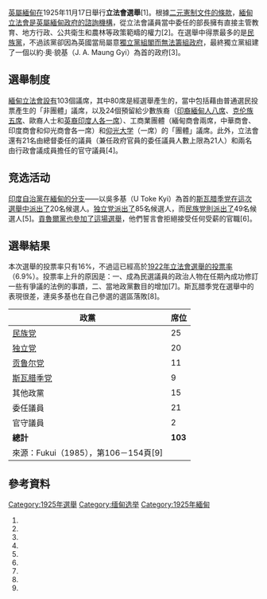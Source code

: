 [英屬緬甸在](../Page/英屬緬甸.md "wikilink")1925年11月17日舉行**立法會選舉**\[1\]。根據[二元憲制文件的條款](https://zh.wikipedia.org/wiki/二头政治 "wikilink")，[緬甸立法會是](https://zh.wikipedia.org/wiki/緬甸立法會 "wikilink")[英屬緬甸政府的諮詢機構](../Page/英屬緬甸.md "wikilink")，從立法會議員當中委任的部長擁有直接主管教育、地方行政、公共衛生和農林等政策範疇的權力\[2\]。在選舉中得票最多的是[民族黨](https://zh.wikipedia.org/wiki/民族黨 "wikilink")，不過該黨卻因為英國當局屬意[獨立黨組閣而無法籌組政府](https://zh.wikipedia.org/wiki/獨立黨_\(緬甸\) "wikilink")，最終獨立黨組建了一個以約·奧·貌基（J.
A. Maung Gyi）為首的政府\[3\]。

## 選舉制度

[緬甸立法會設有](https://zh.wikipedia.org/wiki/緬甸立法會 "wikilink")103個議席，其中80席是經選舉產生的，當中包括藉由普通選民投票產生的「非團體」議席，以及24個預留給少數族裔（[印裔緬甸人八席](../Page/印裔緬甸人.md "wikilink")、[克伦族五席](../Page/克伦族.md "wikilink")、歐裔人士和[英裔印度人各一席](https://zh.wikipedia.org/wiki/英裔印度人 "wikilink")）、工商業團體（緬甸商會兩席，中華商會、印度商會和仰光商會各一席）和[仰光大学](../Page/仰光大学.md "wikilink")（一席）的「團體」議席。此外，立法會還有21名由總督委任的議員（兼任政府官員的委任議員人數上限為21人）和兩名由行政會議成員擔任的官守議員\[4\]。

## 竞选活动

[印度自治黨在緬甸的分支](https://zh.wikipedia.org/wiki/自治黨_\(印度\) "wikilink")——以吳多基（U
Toke
Kyi）為首的[斯瓦腊季党在這次選舉中派出了](https://zh.wikipedia.org/wiki/斯瓦腊季党 "wikilink")20名候選人。[独立党派出了](https://zh.wikipedia.org/wiki/獨立黨_\(緬甸\) "wikilink")85名候選人，而[民族党則派出了](https://zh.wikipedia.org/wiki/民族党 "wikilink")49名候選人\[5\]。[貢魯爾黨也參加了這場選舉](https://zh.wikipedia.org/wiki/貢魯爾黨 "wikilink")，他們誓言會拒絕接受任何受薪的官職\[6\]。

## 選舉結果

本次選舉的投票率只有16%，不過這已經高於[1922年立法會選舉的投票率](../Page/1922年緬甸議會選舉.md "wikilink")（6.9%）。投票率上升的原因是：一、成為民選議員的政治人物在任期內成功修訂一些有爭議的法例的事蹟，二、當地政黨數目的增加\[7\]。斯瓦腊季党在選舉中的表現很差，連吳多基也在自己參選的選區落敗\[8\]。

| 政黨                                                         | 席位      |
| ---------------------------------------------------------- | ------- |
| [民族党](https://zh.wikipedia.org/wiki/民族党 "wikilink")        | 25      |
| [独立党](https://zh.wikipedia.org/wiki/獨立黨_\(緬甸\) "wikilink") | 20      |
| [贡鲁尔党](https://zh.wikipedia.org/wiki/贡鲁尔党 "wikilink")      | 11      |
| [斯瓦腊季党](https://zh.wikipedia.org/wiki/斯瓦腊季党 "wikilink")    | 9       |
| 其他政黨                                                       | 15      |
| 委任議員                                                       | 21      |
| 官守議員                                                       | 2       |
| **總計**                                                     | **103** |
| 來源：Fukui（1985），第106－154頁\[9\]                              |         |

## 參考資料

[Category:1925年選舉](https://zh.wikipedia.org/wiki/Category:1925年選舉 "wikilink")
[Category:缅甸选举](https://zh.wikipedia.org/wiki/Category:缅甸选举 "wikilink")
[Category:1925年緬甸](https://zh.wikipedia.org/wiki/Category:1925年緬甸 "wikilink")

1.

2.
3.

4.

5.

6.

7.

8.

9.